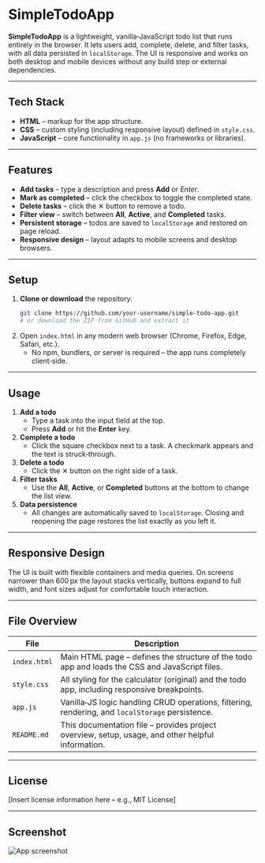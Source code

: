 # SimpleTodoApp

**SimpleTodoApp** is a lightweight, vanilla‑JavaScript todo list that runs entirely in the browser.  It lets users add, complete, delete, and filter tasks, with all data persisted in `localStorage`.  The UI is responsive and works on both desktop and mobile devices without any build step or external dependencies.

---

## Tech Stack
- **HTML** – markup for the app structure.
- **CSS** – custom styling (including responsive layout) defined in `style.css`.
- **JavaScript** – core functionality in `app.js` (no frameworks or libraries).

---

## Features
- **Add tasks** – type a description and press **Add** or *Enter*.
- **Mark as completed** – click the checkbox to toggle the completed state.
- **Delete tasks** – click the ✕ button to remove a todo.
- **Filter view** – switch between **All**, **Active**, and **Completed** tasks.
- **Persistent storage** – todos are saved to `localStorage` and restored on page reload.
- **Responsive design** – layout adapts to mobile screens and desktop browsers.

---

## Setup
1. **Clone or download** the repository:
   ```bash
   git clone https://github.com/your‑username/simple-todo-app.git
   # or download the ZIP from GitHub and extract it
   ```
2. Open `index.html` in any modern web browser (Chrome, Firefox, Edge, Safari, etc.).
   - No npm, bundlers, or server is required – the app runs completely client‑side.

---

## Usage
1. **Add a todo**
   - Type a task into the input field at the top.
   - Press **Add** or hit the **Enter** key.
2. **Complete a todo**
   - Click the square checkbox next to a task.  A checkmark appears and the text is struck‑through.
3. **Delete a todo**
   - Click the ✕ button on the right side of a task.
4. **Filter tasks**
   - Use the **All**, **Active**, or **Completed** buttons at the bottom to change the list view.
5. **Data persistence**
   - All changes are automatically saved to `localStorage`.  Closing and reopening the page restores the list exactly as you left it.

---

## Responsive Design
The UI is built with flexible containers and media queries.  On screens narrower than 600 px the layout stacks vertically, buttons expand to full width, and font sizes adjust for comfortable touch interaction.

---

## File Overview
| File | Description |
|------|-------------|
| `index.html` | Main HTML page – defines the structure of the todo app and loads the CSS and JavaScript files. |
| `style.css` | All styling for the calculator (original) and the todo app, including responsive breakpoints. |
| `app.js` | Vanilla‑JS logic handling CRUD operations, filtering, rendering, and `localStorage` persistence. |
| `README.md` | This documentation file – provides project overview, setup, usage, and other helpful information. |

---

## License
[Insert license information here – e.g., MIT License]

---

## Screenshot
![App screenshot](screenshot.png)
